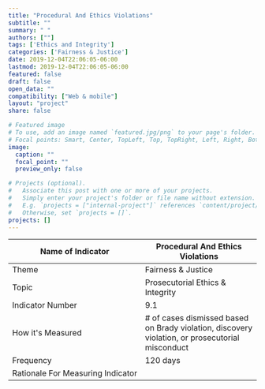 ```yaml
---
title: "Procedural And Ethics Violations"
subtitle: ""
summary: " "
authors: [""]
tags: ['Ethics and Integrity']
categories: ['Fairness & Justice']
date: 2019-12-04T22:06:05-06:00
lastmod: 2019-12-04T22:06:05-06:00
featured: false
draft: false
open_data: ""
compatibility: ["Web & mobile"]
layout: "project"
share: false

# Featured image
# To use, add an image named `featured.jpg/png` to your page's folder.
# Focal points: Smart, Center, TopLeft, Top, TopRight, Left, Right, BottomLeft, Bottom, BottomRight.
image:
  caption: ""
  focal_point: ""
  preview_only: false

# Projects (optional).
#   Associate this post with one or more of your projects.
#   Simply enter your project's folder or file name without extension.
#   E.g. `projects = ["internal-project"]` references `content/project/deep-learning/index.md`.
#   Otherwise, set `projects = []`.
projects: []
---
```



| Name of Indicator                 | Procedural And Ethics Violations                                                                 |
|-----------------------------------|--------------------------------------------------------------------------------------------------|
| Theme                             | Fairness & Justice                                                                               |
| Topic                             | Prosecutorial Ethics & Integrity                                                                 |
| Indicator Number                  | 9\.1                                                                                             |
| How it's Measured                 | \# of cases dismissed based on Brady violation, discovery violation, or prosecutorial misconduct |
| Frequency                         | 120 days                                                                                         |
| Rationale For Measuring Indicator |                                                                                                  |
